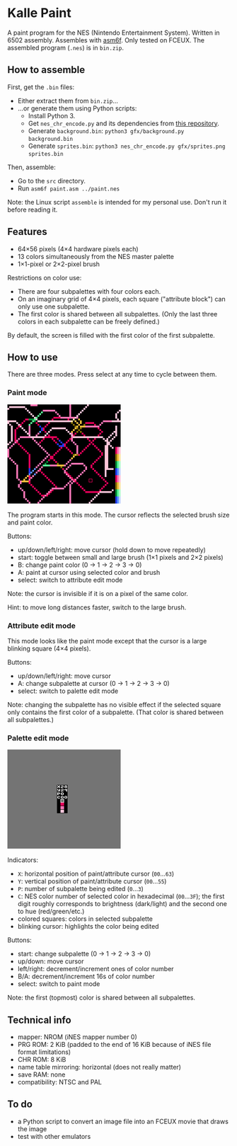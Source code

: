 # Kalle Paint
A paint program for the NES (Nintendo Entertainment System). Written in 6502 assembly. Assembles with [asm6f](https://github.com/freem/asm6f). Only tested on FCEUX. The assembled program (`.nes`) is in `bin.zip`.

## How to assemble
First, get the `.bin` files:
  * Either extract them from `bin.zip`&hellip;
  * &hellip;or generate them using Python scripts:
    * Install Python 3.
    * Get `nes_chr_encode.py` and its dependencies from [this repository](https://github.com/qalle2/nes-util).
    * Generate `background.bin`: `python3 gfx/background.py background.bin`
    * Generate `sprites.bin`: `python3 nes_chr_encode.py gfx/sprites.png sprites.bin`

Then, assemble:
* Go to the `src` directory.
* Run `asm6f paint.asm ../paint.nes`

Note: the Linux script `assemble` is intended for my personal use. Don't run it before reading it.

## Features
* 64&times;56 pixels (4&times;4 hardware pixels each)
* 13 colors simultaneously from the NES master palette
* 1&times;1-pixel or 2&times;2-pixel brush

Restrictions on color use:
* There are four subpalettes with four colors each.
* On an imaginary grid of 4&times;4 pixels, each square ("attribute block") can only use one subpalette.
* The first color is shared between all subpalettes. (Only the last three colors in each subpalette can be freely defined.)

By default, the screen is filled with the first color of the first subpalette.

## How to use
There are three modes. Press select at any time to cycle between them.

### Paint mode
![paint mode](paint1.png)

The program starts in this mode. The cursor reflects the selected brush size and paint color.

Buttons:
* up/down/left/right: move cursor (hold down to move repeatedly)
* start: toggle between small and large brush (1&times;1 pixels and 2&times;2 pixels)
* B: change paint color (0 &rarr; 1 &rarr; 2 &rarr; 3 &rarr; 0)
* A: paint at cursor using selected color and brush
* select: switch to attribute edit mode

Note: the cursor is invisible if it is on a pixel of the same color.

Hint: to move long distances faster, switch to the large brush.

### Attribute edit mode
This mode looks like the paint mode except that the cursor is a large blinking square (4&times;4 pixels).

Buttons:
* up/down/left/right: move cursor
* A: change subpalette at cursor (0 &rarr; 1 &rarr; 2 &rarr; 3 &rarr; 0)
* select: switch to palette edit mode

Note: changing the subpalette has no visible effect if the selected square only contains the first color of a subpalette. (That color is shared between all subpalettes.)

### Palette edit mode
![palette edit mode](paint2.png)

Indicators:
* `X`: horizontal position of paint/attribute cursor (`00`&hellip;`63`)
* `Y`: vertical position of paint/attribute cursor (`00`&hellip;`55`)
* `P`: number of subpalette being edited (`0`&hellip;`3`)
* `C`: NES color number of selected color in hexadecimal (`00`&hellip;`3F`); the first digit roughly corresponds to brightness (dark/light) and the second one to hue (red/green/etc.)
* colored squares: colors in selected subpalette
* blinking cursor: highlights the color being edited

Buttons:
* start: change subpalette (0 &rarr; 1 &rarr; 2 &rarr; 3 &rarr; 0)
* up/down: move cursor
* left/right: decrement/increment ones of color number
* B/A: decrement/increment 16s of color number
* select: switch to paint mode

Note: the first (topmost) color is shared between all subpalettes.

## Technical info
* mapper: NROM (iNES mapper number 0)
* PRG ROM: 2 KiB (padded to the end of 16 KiB because of iNES file format limitations)
* CHR ROM: 8 KiB
* name table mirroring: horizontal (does not really matter)
* save RAM: none
* compatibility: NTSC and PAL

## To do
* a Python script to convert an image file into an FCEUX movie that draws the image
* test with other emulators

